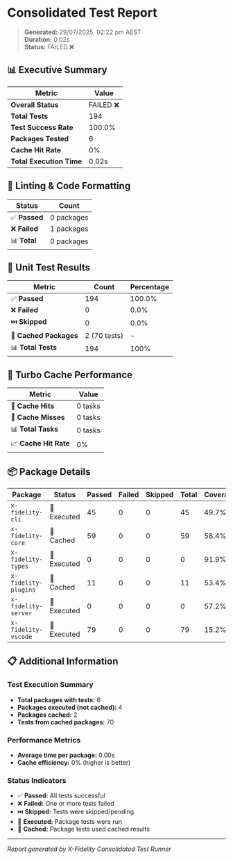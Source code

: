 # Consolidated Test Report

> **Generated:** 29/07/2025, 02:22 pm AEST  
> **Duration:** 0.02s  
> **Status:** FAILED ❌

## 📊 Executive Summary

| Metric | Value |
|--------|-------|
| **Overall Status** | FAILED ❌ |
| **Total Tests** | 194 |
| **Test Success Rate** | 100.0% |
| **Packages Tested** | 6 |
| **Cache Hit Rate** | 0% |
| **Total Execution Time** | 0.02s |

## 🔧 Linting & Code Formatting

| Status | Count |
|--------|-------|
| ✅ **Passed** | 0 packages |
| ❌ **Failed** | 1 packages |
| 📊 **Total** | 0 packages |

## 🧪 Unit Test Results

| Metric | Count | Percentage |
|--------|-------|------------|
| ✅ **Passed** | 194 | 100.0% |
| ❌ **Failed** | 0 | 0.0% |
| ⏭️ **Skipped** | 0 | 0.0% |
| 💾 **Cached Packages** | 2 (70 tests) | - |
| 📊 **Total Tests** | 194 | 100% |

## 💾 Turbo Cache Performance

| Metric | Value |
|--------|-------|
| 🎯 **Cache Hits** | 0 tasks |
| 🔄 **Cache Misses** | 0 tasks |
| 📊 **Total Tasks** | 0 tasks |
| 📈 **Cache Hit Rate** | 0% |

## 📦 Package Details

| Package | Status | Passed | Failed | Skipped | Total | Coverage |
|---------|--------|--------|--------|---------|-------|----------|
| `x-fidelity-cli` | 🏃 Executed | 45 | 0 | 0 | 45 | 49.7% |
| `x-fidelity-core` | 💾 Cached | 59 | 0 | 0 | 59 | 58.4% |
| `x-fidelity-types` | 🏃 Executed | 0 | 0 | 0 | 0 | 91.9% |
| `x-fidelity-plugins` | 💾 Cached | 11 | 0 | 0 | 11 | 53.4% |
| `x-fidelity-server` | 🏃 Executed | 0 | 0 | 0 | 0 | 57.2% |
| `x-fidelity-vscode` | 🏃 Executed | 79 | 0 | 0 | 79 | 15.2% |

## 📋 Additional Information

### Test Execution Summary
- **Total packages with tests:** 6
- **Packages executed (not cached):** 4
- **Packages cached:** 2
- **Tests from cached packages:** 70

### Performance Metrics
- **Average time per package:** 0.00s
- **Cache efficiency:** 0% (higher is better)

### Status Indicators
- ✅ **Passed:** All tests successful
- ❌ **Failed:** One or more tests failed  
- ⏭️ **Skipped:** Tests were skipped/pending
- 🏃 **Executed:** Package tests were run
- 💾 **Cached:** Package tests used cached results

---

*Report generated by X-Fidelity Consolidated Test Runner*
